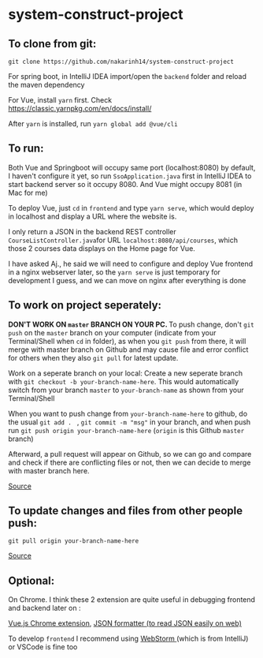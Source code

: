 # system-construct-project
## To clone from git:
```
git clone https://github.com/nakarinh14/system-construct-project
```

For spring boot, in IntelliJ IDEA import/open the ```backend``` folder and reload the maven dependency

For Vue, install ```yarn``` first. Check   https://classic.yarnpkg.com/en/docs/install/

After ```yarn``` is installed, run ```yarn global add @vue/cli```

## To run:

Both Vue and Springboot will occupy same port (localhost:8080) by default, I haven't configure it yet, so run ```SsoApplication.java``` first in IntelliJ IDEA to start backend server so it occupy 8080. And Vue might occupy 8081 (in Mac for me)

To deploy Vue, just ```cd``` in ```frontend``` and type ```yarn serve```, which would deploy in localhost and display a URL where the website is.


I only return a JSON in the backend REST controller ```CourseListController.java```for URL ```localhost:8080/api/courses```, which those 2 courses data displays on the Home page for Vue. 



I have asked Aj., he said we will need to configure and deploy Vue frontend in a nginx webserver later, so the ```yarn serve``` is just temporary for development I guess, and we can move on nginx after everything is done

## To work on project seperately:

<b> DON'T WORK ON ```master``` BRANCH ON YOUR PC. </b> To push change, don't ```git push``` on the ```master``` branch on your computer (indicate from your Terminal/Shell when ```cd``` in folder), as when you ```git push``` from there, it will merge with master branch on Github and may cause file and error conflict for others when they also ```git pull``` for latest update.

Work on a seperate branch on your local:
Create a new seperate branch with ```git checkout -b your-branch-name-here```. This would automatically switch from your branch ```master``` to ```your-branch-name``` as shown from your Terminal/Shell

When you want to push change from ```your-branch-name-here``` to github, do the usual ```git add . ``` , ```git commit -m "msg"``` in your branch, and when push run ```git push origin your-branch-name-here``` (```origin``` is this Github ```master``` branch)

Afterward, a pull request will appear on Github, so we can go and compare and check if there are conflicting files or not, then we can decide to merge with master branch here.

<a href="https://www.youtube.com/watch?v=MnUd31TvBoU">Source</a>

## To update changes and files from other people push:

```git pull origin your-branch-name-here```

<a href="https://www.youtube.com/watch?v=MnUd31TvBoU">Source</a>




## Optional: 

On Chrome. I think these 2 extension are quite useful in debugging frontend and backend later on :

<a href="https://chrome.google.com/webstore/detail/vuejs-devtools/nhdogjmejiglipccpnnnanhbledajbpd?hl=en">Vue.js Chrome extension</a>,  <a href="https://chrome.google.com/webstore/detail/json-formatter/bcjindcccaagfpapjjmafapmmgkkhgoa?hl=en">JSON formatter (to read JSON easily on web)</a>


To develop ```frontend``` I recommend using <a href="https://www.jetbrains.com/webstorm/download/#section=mac"> WebStorm </a> (which is from IntelliJ) or VSCode is fine too

